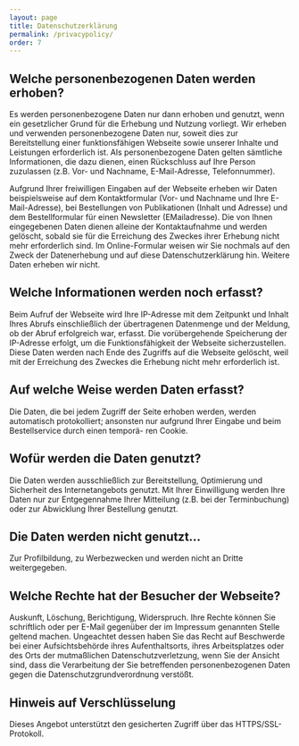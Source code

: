 ```yaml
---
layout: page
title: Datenschutzerklärung
permalink: /privacypolicy/
order: 7
---
```


## Welche personenbezogenen Daten werden erhoben?
Es werden personenbezogene Daten nur dann erhoben und genutzt, wenn ein gesetzlicher
Grund für die Erhebung und Nutzung vorliegt. Wir erheben und verwenden personenbezogene
Daten nur, soweit dies zur Bereitstellung einer funktionsfähigen Webseite
sowie unserer Inhalte und Leistungen erforderlich ist.
Als personenbezogene Daten gelten sämtliche Informationen, die dazu dienen, einen
Rückschluss auf Ihre Person zuzulassen (z.B. Vor- und Nachname, E-Mail-Adresse, Telefonnummer).

Aufgrund Ihrer freiwilligen Eingaben auf der Webseite erheben wir Daten beispielsweise
auf dem Kontaktformular (Vor- und Nachname und Ihre E-Mail-Adresse), bei Bestellungen
von Publikationen (Inhalt und Adresse) und dem Bestellformular für einen Newsletter (EMailadresse).
Die von Ihnen eingegebenen Daten dienen alleine der Kontaktaufnahme
und werden gelöscht, sobald sie für die Erreichung des Zweckes ihrer Erhebung nicht
mehr erforderlich sind. Im Online-Formular weisen wir Sie nochmals auf den Zweck der
Datenerhebung und auf diese Datenschutzerklärung hin.
Weitere Daten erheben wir nicht.

## Welche Informationen werden noch erfasst?
Beim Aufruf der Webseite wird Ihre IP-Adresse mit dem Zeitpunkt und Inhalt Ihres Abrufs
einschließlich der übertragenen Datenmenge und der Meldung, ob der Abruf erfolgreich
war, erfasst. Die vorübergehende Speicherung der IP-Adresse erfolgt, um die Funktionsfähigkeit
der Webseite sicherzustellen. Diese Daten werden nach Ende des Zugriffs auf
die Webseite gelöscht, weil mit der Erreichung des Zweckes die Erhebung nicht mehr
erforderlich ist.

## Auf welche Weise werden Daten erfasst?
Die Daten, die bei jedem Zugriff der Seite erhoben werden, werden automatisch protokolliert;
ansonsten nur aufgrund Ihrer Eingabe und beim Bestellservice durch einen temporä-
ren Cookie.

## Wofür werden die Daten genutzt?
Die Daten werden ausschließlich zur Bereitstellung, Optimierung und Sicherheit des Internetangebots genutzt. Mit Ihrer Einwilligung werden Ihre Daten nur zur Entgegennahme
Ihrer Mitteilung (z.B. bei der Terminbuchung) oder zur Abwicklung Ihrer Bestellung genutzt.

## Die Daten werden nicht genutzt…
Zur Profilbildung, zu Werbezwecken und werden nicht an Dritte weitergegeben.

## Welche Rechte hat der Besucher der Webseite?
Auskunft, Löschung, Berichtigung, Widerspruch. Ihre Rechte können Sie schriftlich oder
per E-Mail gegenüber der im Impressum genannten Stelle geltend machen.
Ungeachtet dessen haben Sie das Recht auf Beschwerde bei einer Aufsichtsbehörde
ihres Aufenthaltsorts, ihres Arbeitsplatzes oder des Orts der mutmaßlichen Datenschutzverletzung,
wenn Sie der Ansicht sind, dass die Verarbeitung der Sie betreffenden personenbezogenen
Daten gegen die Datenschutzgrundverordnung verstößt.

## Hinweis auf Verschlüsselung
Dieses Angebot unterstützt den gesicherten Zugriff über das HTTPS/SSL-Protokoll.
